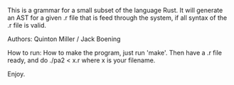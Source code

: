 This is a grammar for a small subset of the language Rust. It will generate an AST for a given .r file that is feed through the system, if all syntax of the .r file is valid.

Authors: Quinton Miller / Jack Boening

How to run: 
How to make the program, just run 'make'. 
Then have a .r file ready, and do ./pa2 < x.r where x is your filename. 

Enjoy. 
